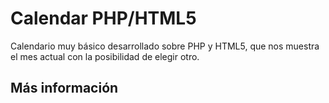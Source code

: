 Calendar PHP/HTML5
==================

Calendario muy básico desarrollado sobre PHP y HTML5, que nos muestra el mes actual con la posibilidad de elegir otro.

Más información
---------------
